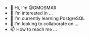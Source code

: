- 👋 Hi, I’m @GMOSMAR
- 👀 I’m interested in ...
- 🌱 I’m currently learning PostgreSQL
- 💞️ I’m looking to collaborate on ...
- 📫 How to reach me ...

<!---
GMOSMAR/GMOSMAR is a ✨ special ✨ repository because its `README.md` (this file) appears on your GitHub profile.
You can click the Preview link to take a look at your changes.
--->
